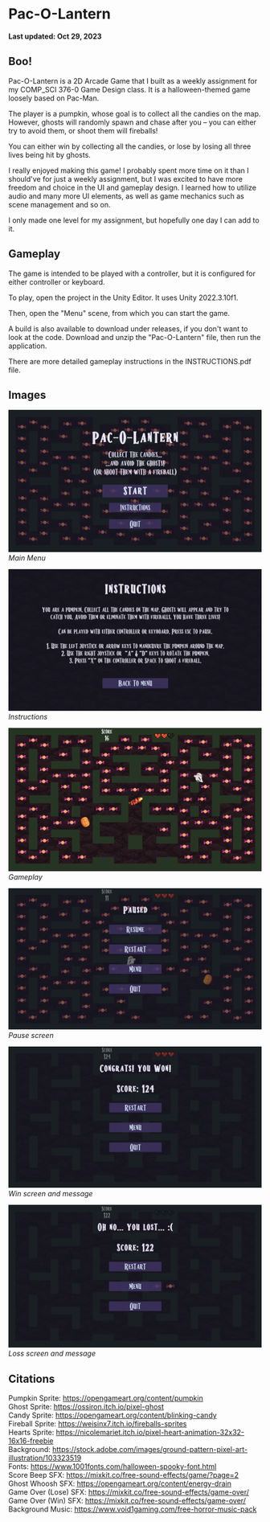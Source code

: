 # Pac-O-Lantern
**Last updated: Oct 29, 2023**

## Boo!
Pac-O-Lantern is a 2D Arcade Game that I built as a weekly assignment for my COMP_SCI 376-0 Game Design class. It is a halloween-themed game loosely based on Pac-Man.

The player is a pumpkin, whose goal is to collect all the candies on the map. However, ghosts will randomly spawn and chase after you – you can either try to avoid them, or shoot them will fireballs!

You can either win by collecting all the candies, or lose by losing all three lives being hit by ghosts.

I really enjoyed making this game! I probably spent more time on it than I should've for just a weekly assignment, but I was excited to have more freedom and choice in the UI and gameplay design. I learned how to utilize audio and many more UI elements, as well as game mechanics such as scene management and so on.

I only made one level for my assignment, but hopefully one day I can add to it.

## Gameplay

The game is intended to be played with a controller, but it is configured for either controller or keyboard.

To play, open the project in the Unity Editor. It uses Unity 2022.3.10f1.

Then, open the "Menu" scene, from which you can start the game.

A build is also available to download under releases, if you don't want to look at the code. Download and unzip the "Pac-O-Lantern" file, then run the application.

There are more detailed gameplay instructions in the INSTRUCTIONS.pdf file.



## Images
![Menu](External/Menu.png)
*Main Menu*

![Menu](External/Instructions.png)
*Instructions*

![gameplay](External/Gameplay.png)
*Gameplay*

![Pause](External/Pause.png)
*Pause screen*

![Win](External/Win.png)
*Win screen and message*

![Loss](External/Loss.png)
*Loss screen and message*

## Citations
Pumpkin Sprite:
https://opengameart.org/content/pumpkin  
Ghost Sprite:
https://ossiron.itch.io/pixel-ghost  
Candy Sprite:
https://opengameart.org/content/blinking-candy  
Fireball Sprite:
https://weisinx7.itch.io/fireballs-sprites  
Hearts Sprite:
https://nicolemariet.itch.io/pixel-heart-animation-32x32-16x16-freebie  
Background:
https://stock.adobe.com/images/ground-pattern-pixel-art-illustration/103323519  
Fonts:
https://www.1001fonts.com/halloween-spooky-font.html  
Score Beep SFX:
https://mixkit.co/free-sound-effects/game/?page=2  
Ghost Whoosh SFX:
https://opengameart.org/content/energy-drain  
Game Over (Lose) SFX:
https://mixkit.co/free-sound-effects/game-over/  
Game Over (Win) SFX:
https://mixkit.co/free-sound-effects/game-over/  
Background Music:
https://www.void1gaming.com/free-horror-music-pack